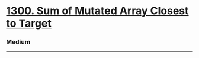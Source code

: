 # [1300. Sum of Mutated Array Closest to Target](https://leetcode.com/problems/sum-of-mutated-array-closest-to-target/)
### Medium
---
